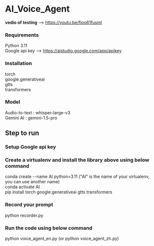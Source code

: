 # AI_Voice_Agent
**vedio of testing** --> https://youtu.be/fioo61fusmI   
### Requirements  
Python 3.11  
Google api key  -->  https://aistudio.google.com/app/apikey  
### Installation  
torch  
google.generativeai  
gtts  
transformers    
### Model  
Audio-to-text : whisper-large-v3  
Gemini AI : gemini-1.5-pro

## Step to run  
### Setup Google api key  
### Create a virtualenv and install the library above using below command  
conda create --name AI python=3.11 ("AI" is the name of your virtualenv, you can use another name)  
conda activate AI  
pip install torch google.generativeai gtts transformers  
### Record your prompt  
python recorder.py  
### Run the code using below command  
python voice_agent_en.py (or python voice_agent_zh.py)
